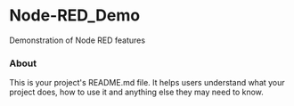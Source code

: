 Node-RED_Demo
=============

Demonstration of Node RED features

### About

This is your project's README.md file. It helps users understand what your
project does, how to use it and anything else they may need to know.